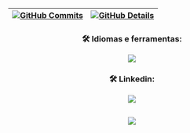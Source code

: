 <div align="center">
<!--    <img
      alt="V1niSouza-top-langs"
      src="https://github-readme-stats.vercel.app/api/top-langs/?username=V1niSouza&show_icons=true&theme=github_dark&layout=compact&langs_count=10"
      height="150em">
   <img
      alt="V1niSouza-status"
      src="https://github-readme-stats.vercel.app/api?username=V1niSouza&show_icons=true&theme=github_dark&count_private=true&include_all_commits"
      height="150em">
</div> -->

  
 | [![GitHub Commits](http://github-profile-summary-cards.vercel.app/api/cards/productive-time?username=V1niSouza&theme=dracula&utcOffset=-3)](https://github.com/vn7n24fzkq/github-profile-summary-cards) | [![GitHub Details](http://github-profile-summary-cards.vercel.app/api/cards/profile-details?username=V1niSouza&theme=dracula)](https://github.com/vn7n24fzkq/github-profile-summary-cards) |  
 | ----------- | ----------- |


 ### 🛠️ Idiomas e ferramentas:

  <div align="center" >
<a href="https://skillicons.dev"   >
  <img src="https://skillicons.dev/icons?i=git,github,linkedin,vscode,gmail,visualstudio,arduino,bootstrap,c,cs,cpp,css,express,html,java,js,latex,mysql,nodejs,npm,py,react,regex,wordpress" />
</a>
  <br/>
  </div>
  
 ### 🛠️ Linkedin:
 
 <a href="https://www.linkedin.com/in/rian-yuri-b36563158/"><img src="https://img.shields.io/badge/LinkedIn-0077B5?style=for-the-badge&logo=linkedin&logoColor=white" ></a>

 
##
<div align="center">
   <a href="https://www.linkedin.com/in/vinisouza05/"><img src="https://img.shields.io/badge/LinkedIn-0077B5?style=for-the-badge&logo=linkedin&logoColor=white" ></a>
</div>
  
 






 
  
  

  



